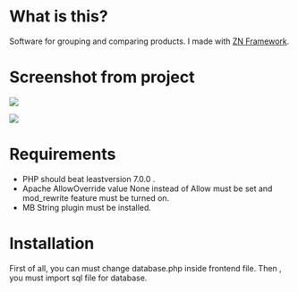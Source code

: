 # What is this?

Software for grouping and comparing products. I made with [ZN Framework](https://www.znframework.com/).


# Screenshot from project

![](https://scontent.fada1-10.fna.fbcdn.net/v/t1.0-9/32461966_10216385052563156_456440876218974208_n.jpg?_nc_cat=0&oh=26b1f9aa9a662347254aebe3d960dc03&oe=5B79297B)

![](https://scontent.fada1-10.fna.fbcdn.net/v/t1.0-9/32805058_10216385052643158_1246157414877626368_o.jpg?_nc_cat=0&oh=a2787becf4128128ef4300de7cf6bcc0&oe=5B855A29)

# Requirements

- PHP should beat leastversion 7.0.0 .
- Apache AllowOverride value None instead of Allow  must be set and mod_rewrite feature must be turned on.
- MB String plugin must be installed.

# Installation

First of all, you can must change database.php inside frontend file. Then , you  must import sql file for database.
